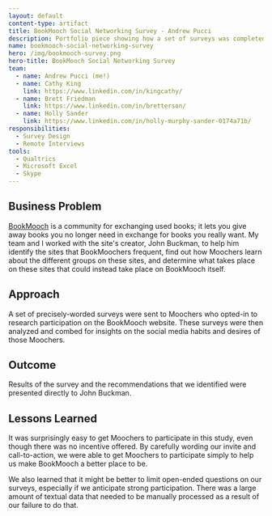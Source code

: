 ```yaml
---
layout: default
content-type: artifact
title: BookMooch Social Networking Survey - Andrew Pucci
description: Portfolio piece showing how a set of surveys was completed for BookMooch.
name: bookmooch-social-networking-survey
hero: /img/bookmooch-survey.png
hero-title: BookMooch Social Networking Survey
team: 
  - name: Andrew Pucci (me!)
  - name: Cathy King
    link: https://www.linkedin.com/in/kingcathy/
  - name: Brett Friedman
    link: https://www.linkedin.com/in/bretterson/  
  - name: Holly Sander
    link: https://www.linkedin.com/in/holly-murphy-sander-0174a71b/
responsibilities:
  - Survey Design
  - Remote Interviews
tools:
  - Qualtrics
  - Microsoft Excel
  - Skype
---
```


## Business Problem
[BookMooch](http://bookmooch.com/) is a community for exchanging used books; it lets you give away books you no longer need in exchange for books you really want. My team and I worked with the site's creator, John Buckman, to help him identify the sites that BookMoochers frequent, find out how Moochers learn about the different groups on these sites, and determine what takes place on these sites that could instead take place on BookMooch itself.

## Approach
A set of precisely-worded surveys were sent to Moochers who opted-in to research participation on the BookMooch website. These surveys were then analyzed and combed for insights on the social media habits and desires of those Moochers.

## Outcome
Results of the survey and the recommendations that we identified were presented directly to John Buckman.

## Lessons Learned
It was surprisingly easy to get Moochers to participate in this study, even though there was no incentive offered. By carefully wording our invite and call-to-action, we were able to get Moochers to participate simply to help us make BookMooch a better place to be.

We also learned that it might be better to limit open-ended questions on our surveys, especially if we anticipate strong participation. There was a large amount of textual data that needed to be manually processed as a result of our failure to do that.